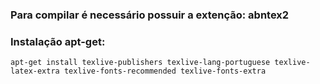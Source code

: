 ### Para compilar é necessário possuir a extenção: __abntex2__

### Instalação apt-get:
```
apt-get install texlive-publishers texlive-lang-portuguese texlive-latex-extra texlive-fonts-recommended texlive-fonts-extra
```